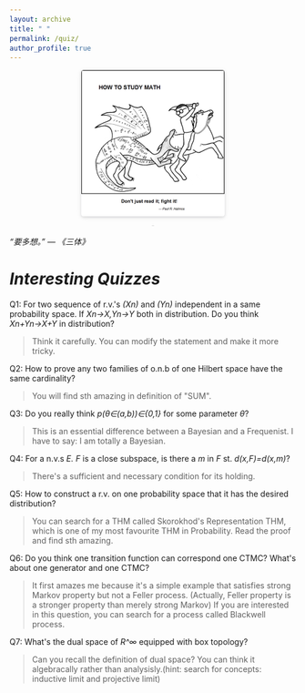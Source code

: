 ```yaml
---
layout: archive
title: " "
permalink: /quiz/
author_profile: true
---
```


<center>
    <img style = "
        border-radius: 0.3125em;
        box-shadow: 0 2px 4px 0 rgba(34,36,38,.12),0 2px 10px 0 rgba(34,36,38,.08);" 
        src = "../files/pictures/bg2.PNG" 
        width = "50%">
    <br>
    <div style = "
        color: orange;
        border-bottom: 1px solid #d9d9d9;
        display: inline-block;
        color: #999;
        padding: 2px;">
    </div>
    <p> </p>
</center> 

*“要多想。” ― 《三体》*

*Interesting Quizzes*
===

Q1: For two sequence of r.v.'s *(Xn)* and *(Yn)* independent in a same probability space. If *Xn→X,Yn→Y* both in distribution. Do you think *Xn+Yn→X+Y* in distribution?
   
   >Think it carefully. You can modify the statement and make it more tricky.
    
Q2: How to prove any two families of o.n.b of one Hilbert space have the same cardinality?
   >You will find sth amazing in definition of "SUM".

Q3: Do you really think *p(θ∈(a,b))∈{0,1}* for some parameter *θ*?
   >This is an essential difference between a Bayesian and a Frequenist. I have to say: I am totally a Bayesian. 

Q4: For a n.v.s *E. F* is a close subspace, is there a *m* in *F* st. *d(x,F)=d(x,m)*? 
   >There's a sufficient and necessary condition for its holding.

Q5: How to construct a r.v. on one probability space that it has the desired distribution?
   >You can search for a THM called Skorokhod's Representation THM, which is one of my most favourite THM in Probability. Read the proof and find sth amazing.

Q6: Do you think one transition function can correspond one CTMC? What's about one generator and one CTMC?
   >It first amazes me because it's a simple example that satisfies strong Markov property but not a Feller process. (Actually, Feller property is a stronger property     than merely strong Markov) If you are interested in this question, you can search for a process called Blackwell process.

Q7: What's the dual space of *R^∞* equipped with box topology?
   >Can you recall the definition of dual space? You can think it algebracally rather than analysisly.(hint: search for concepts: inductive limit and projective limit)

 

